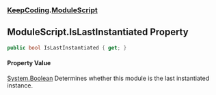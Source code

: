 ### [KeepCoding](KeepCoding.md 'KeepCoding').[ModuleScript](KeepCoding_ModuleScript.md 'KeepCoding.ModuleScript')
## ModuleScript.IsLastInstantiated Property
```csharp
public bool IsLastInstantiated { get; }
```
#### Property Value
[System.Boolean](https://docs.microsoft.com/en-us/dotnet/api/System.Boolean 'System.Boolean')
Determines whether this module is the last instantiated instance.  
